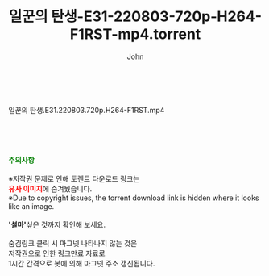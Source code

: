 ﻿---
layout: post
title:  "일꾼의 탄생-E31-220803-720p-H264-F1RST-mp4.torrent"
author: John
categories: [ 방송/음악 ]
tags: [  ]
image:  
description: "일꾼의 탄생-E31-220803-720p-H264-F1RST-mp4 torrent 정보 공유"
toc: true
toc_sticky: true
---

<br>
<div class="view-img">
<a class="view_image" href="https://torrentmobile59.com/bbs/view_image.php?fn=%2Fdata%2Ffile%2Fmusic%2F3735182707_uzCxoF7l_f414084dacb39daed69e2b3a8f9d812703bb8296.jpg" target="_blank"><img alt="" class="img-tag" content="https://torrentmobile59.com/data/file/music/3735182707_uzCxoF7l_f414084dacb39daed69e2b3a8f9d812703bb8296.jpg" itemprop="image" src="https://torrentmobile59.com/data/file/music/thumb-3735182707_uzCxoF7l_f414084dacb39daed69e2b3a8f9d812703bb8296_835x2213.jpg"/></a></div><div class="view-content" itemprop="description">
<p>일꾼의 탄생.E31.220803.720p.H264-F1RST.mp4<br/></p> </div>
    
<br><br><br>
<p data-ke-size="size16"><b><span style="color: green;">주의사항</span></b><br /><br />※저작권 문제로 인해 토렌트 다운로드 링크는<br /><b><span style="color: red;">유사 이미지</span></b>에 숨겨뒀습니다.<br />※Due to copyright issues, the torrent download link is hidden where it looks like an image.<br /><br /><b>'설마'</b>싶은 것까지 확인해 보세요.<br /><br />숨김링크 클릭 시 마그넷 나타나지 않는 것은<br />저작권으로 인한 링크만료 자료로<br />1시간 간격으로 봇에 의해 마그넷 주소 갱신됩니다.</p>
